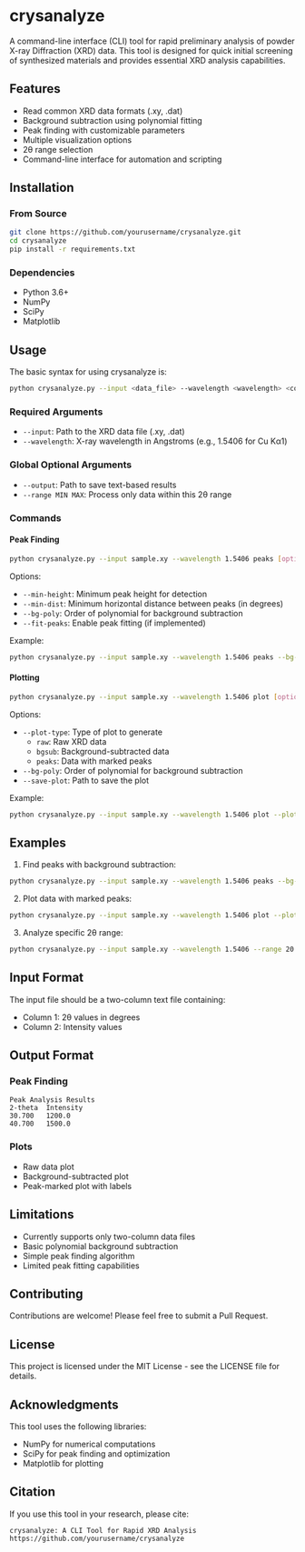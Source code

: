 # crysanalyze

A command-line interface (CLI) tool for rapid preliminary analysis of powder X-ray Diffraction (XRD) data. This tool is designed for quick initial screening of synthesized materials and provides essential XRD analysis capabilities.

## Features

- Read common XRD data formats (.xy, .dat)
- Background subtraction using polynomial fitting
- Peak finding with customizable parameters
- Multiple visualization options
- 2θ range selection
- Command-line interface for automation and scripting

## Installation

### From Source

```bash
git clone https://github.com/yourusername/crysanalyze.git
cd crysanalyze
pip install -r requirements.txt
```

### Dependencies

- Python 3.6+
- NumPy
- SciPy
- Matplotlib

## Usage

The basic syntax for using crysanalyze is:

```bash
python crysanalyze.py --input <data_file> --wavelength <wavelength> <command> [options]
```

### Required Arguments

- `--input`: Path to the XRD data file (.xy, .dat)
- `--wavelength`: X-ray wavelength in Angstroms (e.g., 1.5406 for Cu Kα1)

### Global Optional Arguments

- `--output`: Path to save text-based results
- `--range MIN MAX`: Process only data within this 2θ range

### Commands

#### Peak Finding

```bash
python crysanalyze.py --input sample.xy --wavelength 1.5406 peaks [options]
```

Options:
- `--min-height`: Minimum peak height for detection
- `--min-dist`: Minimum horizontal distance between peaks (in degrees)
- `--bg-poly`: Order of polynomial for background subtraction
- `--fit-peaks`: Enable peak fitting (if implemented)

Example:
```bash
python crysanalyze.py --input sample.xy --wavelength 1.5406 peaks --bg-poly 3 --min-height 100 --min-dist 0.5
```

#### Plotting

```bash
python crysanalyze.py --input sample.xy --wavelength 1.5406 plot [options]
```

Options:
- `--plot-type`: Type of plot to generate
  - `raw`: Raw XRD data
  - `bgsub`: Background-subtracted data
  - `peaks`: Data with marked peaks
- `--bg-poly`: Order of polynomial for background subtraction
- `--save-plot`: Path to save the plot

Example:
```bash
python crysanalyze.py --input sample.xy --wavelength 1.5406 plot --plot-type peaks --save-plot peaks.png
```

## Examples

1. Find peaks with background subtraction:
```bash
python crysanalyze.py --input sample.xy --wavelength 1.5406 peaks --bg-poly 3 --min-height 100
```

2. Plot data with marked peaks:
```bash
python crysanalyze.py --input sample.xy --wavelength 1.5406 plot --plot-type peaks --save-plot peaks.png
```

3. Analyze specific 2θ range:
```bash
python crysanalyze.py --input sample.xy --wavelength 1.5406 --range 20 60 peaks
```

## Input Format

The input file should be a two-column text file containing:
- Column 1: 2θ values in degrees
- Column 2: Intensity values

## Output Format

### Peak Finding
```
Peak Analysis Results
2-theta  Intensity
30.700   1200.0
40.700   1500.0
```

### Plots
- Raw data plot
- Background-subtracted plot
- Peak-marked plot with labels

## Limitations

- Currently supports only two-column data files
- Basic polynomial background subtraction
- Simple peak finding algorithm
- Limited peak fitting capabilities

## Contributing

Contributions are welcome! Please feel free to submit a Pull Request.

## License

This project is licensed under the MIT License - see the LICENSE file for details.

## Acknowledgments

This tool uses the following libraries:
- NumPy for numerical computations
- SciPy for peak finding and optimization
- Matplotlib for plotting

## Citation

If you use this tool in your research, please cite:

```
crysanalyze: A CLI Tool for Rapid XRD Analysis
https://github.com/yourusername/crysanalyze
```